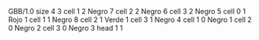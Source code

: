 <gs-board> GBB/1.0
size 4 3
cell 1 2 Negro 7 
cell 2 2 Negro 6 
cell 3 2 Negro 5 
cell 0 1 Rojo 1 
cell 1 1 Negro 8 
cell 2 1 Verde 1 
cell 3 1 Negro 4 
cell 1 0 Negro 1 
cell 2 0 Negro 2 
cell 3 0 Negro 3 
head 1 1
 </gs-board>